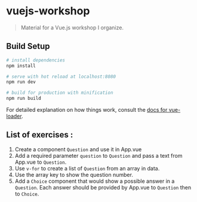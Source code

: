 # vuejs-workshop

> Material for a Vue.js workshop I organize.

## Build Setup

``` bash
# install dependencies
npm install

# serve with hot reload at localhost:8080
npm run dev

# build for production with minification
npm run build
```

For detailed explanation on how things work, consult the [docs for vue-loader](http://vuejs.github.io/vue-loader).

## List of exercises :

1. Create a component `Question` and use it in App.vue
2. Add a required parameter `question` to `Question` and pass a text from App.vue to `Question`.
3. Use `v-for` to create a list of `Question` from an array in data.
4. Use the array key to show the question number.
5. Add a `Choice` component that would show a possible answer in a `Question`.
Each answer should be provided by App.vue to `Question` then to `Choice`.